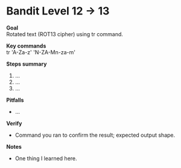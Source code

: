 # Bandit Level 12 → 13

**Goal**  
Rotated text (ROT13 cipher) using tr command.

**Key commands**  
tr 'A-Za-z' 'N-ZA-Mn-za-m'

**Steps summary**  
1. …
2. …
3. …

**Pitfalls**  
- …

**Verify**  
- Command you ran to confirm the result; expected output shape.

**Notes**  
- One thing I learned here.

